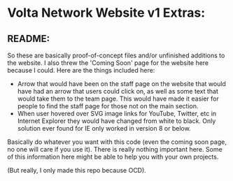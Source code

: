 # Volta Network Website v1 Extras:
## README:

So these are basically proof-of-concept files and/or unfinished additions to the website. I also threw the 'Coming Soon' page for the website here because I could. Here are the things included here:

- Arrow that would have been on the staff page on the website that would have had an arrow that users could click on, as well as some text that would take them to the team page. This would have made it easier for people to find the staff page for those not on the main section.
- When user hovered over SVG image links for YouTube, Twitter, etc in Internet Explorer they would have changed from white to black. Only solution ever found for IE only worked in version 8 or below.

Basically do whatever you want with this code (even the coming soon page, no one will care if you use it). There is really nothing important here. Some of this information here might be able to help you with your own projects.

(But really, I only made this repo because OCD).
